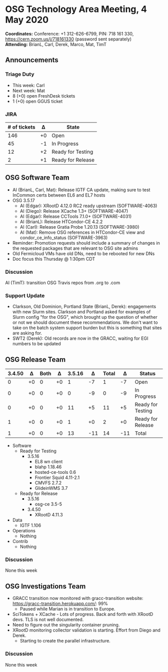 # OSG Technology Area Meeting,  4 May 2020

**Coordinates:** Conference: +1 312-626-6799, PIN: 718 161 330, <https://cern.zoom.us/j/718161330> (password sent separately)  
**Attending:** BrianL, Carl, Derek, Marco, Mat, TimT


## Announcements


### Triage Duty

-   This week: Carl
-   Next week: Mat
-   8 (+0) open FreshDesk tickets
-   1 (+0) open GGUS ticket


### JIRA

| # of tickets | &Delta; | State             |
|------------ |------- |----------------- |
| 146          | +0      | Open              |
| 45           | -1      | In Progress       |
| 12           | +2      | Ready for Testing |
| 2            | +1      | Ready for Release |


## OSG Software Team

-   AI (BrianL, Carl, Mat): Release IGTF CA update, making sure to test InCommon certs between EL6 and EL7 hosts
-   OSG 3.5.17  
    -   AI (Edgar): XRootD 4.12.0 RC2 ready upstream (SOFTWARE-4063)
    -   AI (Diego): Release XCache 1.3+ (SOFTWARE-4047)
    -   AI (Edgar): Release CCTools 7.1.0+ (SOFTWARE-4031)
    -   AI (BrianL): Release HTCondor-CE 4.2.2
    -   AI (Carl): Release Gratia Probe 1.20.13 (SOFTWARE-3980)
    -   AI (Mat): Remove OSG references in HTCondor-CE view and condor\_ce\_info\_status (SOFTWARE-3963)
-   Reminder: Promotion requests should include a summary of changes in the requested packages that are relevant to OSG site admins
-   Old Fermicloud VMs have old DNs, need to be rebooted for new DNs
-   Doc focus this Thursday @ 1:30pm CDT


### Discussion

AI (TimT): transition OSG Travis repos from .org to .com


### Support Update

-   Clarkson, Old Dominion, Portland State (BrianL, Derek): engagements with new Slurm sites. Clarkson and Portland asked for examples of Slurm config "for the OSG", which brought up the question of whether or not we should document these recommendations. We don't want to take on the batch system support burden but this is something that sites are asking for.
-   SWT2 (Derek): Old records are now in the GRACC, waiting for EGI numbers to be updated


## OSG Release Team

| 3.4.50 | &Delta; | Both | &Delta; | 3.5.16 | &Delta; | Total | &Delta; | Status            |
| ------ | ------- | ---- | ------- | ------ | ------- | ----- | ------- | ----------------- |
| 0      | +0      | 0    | +0      | 1      | -7      | 1     | -7      | Open              |
| 0      | +0      | 0    | +0      | 0      | -9      | 0     | -9      | In Progress       |
| 0      | +0      | 0    | +0      | 11     | +5      | 11    | +5      | Ready for Testing |
| 1      | +0      | 0    | +0      | 1      | +0      | 2     | +0      | Ready for Release |
| 1      | +0      | 0    | +0      | 13     | -11     | 14    | -11     | Total             |

-   Software  
    -   Ready for Testing  
        -   3.5.16  
            -   EL8 wn client
            -   blahp 1.18.46
            -   hosted-ce-tools 0.6
            -   Frontier Squid 4.11-2.1
            -   CMVFS 2.7.2
            -   GlideinWMS 3.7
    -   Ready for Release  
        -   3.5.16  
            -   osg-ce 3.5-5
        -   3.4.50  
            -   XRootD 4.11.3
-   Data  
    -   IGTF 1.106
-   Operations  
    -   Nothing
-   Contrib  
    -   Nothing


### Discussion

None this week  


## OSG Investigations Team

-   GRACC transition now monitored with gracc-transition website: https://gracc-transition.herokuapp.com/: 99%
    - Paused while Marian is in transition to Europe.
-   SciTokens + XCache - Lots of progress.  Back and forth with XRootD devs.  TLS is not well documented.
-   Need to figure out the singularity container pruning.
-   XRootD monitoring collector validation is starting.  Effort from Diego and Derek.  
    -   Starting to create the parallel infrastructure.


### Discussion

None this week
